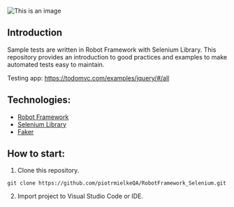 ![This is an image](https://miro.medium.com/max/640/1*wnMQPTmEsIq0TiRgfX4hig.webp)

## Introduction
Sample tests are written in Robot Framework with Selenium Library. This repository provides an introduction to good practices and examples to make automated tests easy to maintain.

Testing app: https://todomvc.com/examples/jquery/#/all

## Technologies:
- [Robot Framework](https://robotframework.org/)
- [Selenium Library](https://github.com/robotframework/SeleniumLibrary/)
- [Faker](https://github.com/DiUS/java-faker)


## How to start:
1. Clone this repository.

```
git clone https://github.com/piotrmielkeQA/RobotFramework_Selenium.git
```
2. Import project to Visual Studio Code or IDE.
